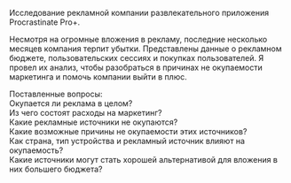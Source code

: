 Исследование рекламной компании развлекательного приложения Procrastinate Pro+. 

Несмотря на огромные вложения в рекламу, последние несколько месяцев компания терпит убытки.
Представлены данные о рекламном бюджете, пользовательских сессиях и покупках пользователей.
Я провел их анализ, чтобы разобраться в причинах не окупаемости маркетинга и помочь компании выйти в плюс.

Поставленные вопросы:\
Окупается ли реклама в целом?\
Из чего состоят расходы на маркетинг?\
Какие рекламные источники не окупаются?\
Какие возможные причины не окупаемости этих источников?\
Как страна, тип устройства и рекламный источник влияют на окупаемость?\
Какие источники могут стать хорошей альтернативой для вложения в них большего бюджета?
